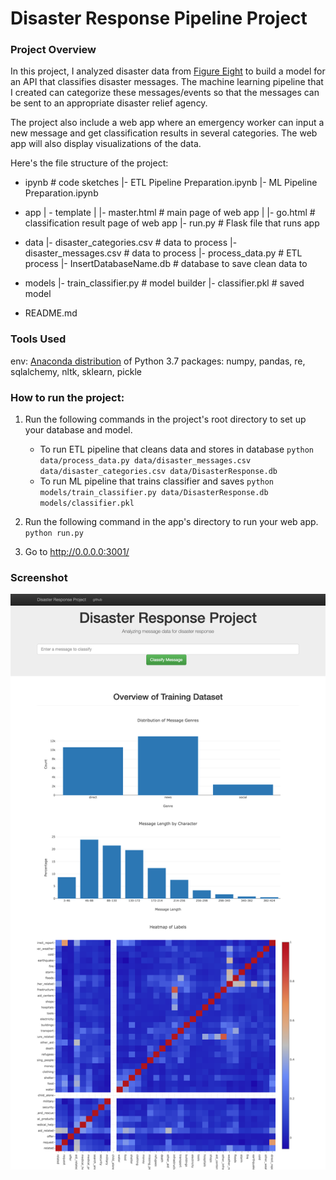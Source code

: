 # Disaster Response Pipeline Project

### Project Overview
In this project, I analyzed disaster data from [Figure Eight](https://www.figure-eight.com/) to build a model for an API that classifies disaster messages. The machine learning pipeline that I created can categorize these messages/events so that the messages can be sent to an appropriate disaster relief agency.

The project also include a web app where an emergency worker can input a new message and get classification results in several categories. The web app will also display visualizations of the data.

Here's the file structure of the project:

- ipynb # code sketches
|- ETL Pipeline Preparation.ipynb
|- ML Pipeline Preparation.ipynb 

- app
| - template
| |- master.html  # main page of web app
| |- go.html  # classification result page of web app
|- run.py  # Flask file that runs app

- data
|- disaster_categories.csv  # data to process 
|- disaster_messages.csv  # data to process
|- process_data.py  # ETL process
|- InsertDatabaseName.db   # database to save clean data to

- models
|- train_classifier.py # model builder
|- classifier.pkl  # saved model 

- README.md

### Tools Used
env: [Anaconda distribution](https://www.anaconda.com/distribution/) of Python 3.7
packages: numpy, pandas, re, sqlalchemy, nltk, sklearn, pickle

### How to run the project:
1. Run the following commands in the project's root directory to set up your database and model.

    - To run ETL pipeline that cleans data and stores in database
        `python data/process_data.py data/disaster_messages.csv data/disaster_categories.csv data/DisasterResponse.db`
    - To run ML pipeline that trains classifier and saves
        `python models/train_classifier.py data/DisasterResponse.db models/classifier.pkl`

2. Run the following command in the app's directory to run your web app.
    `python run.py`

3. Go to http://0.0.0.0:3001/

### Screenshot
![screenshot](0.0.0.0_3001_.png)

